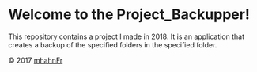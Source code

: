 # Welcome to the Project_Backupper!

This repository contains a project I made in 2018. It is an application that
creates a backup of the specified folders in the specified folder.

© 2017 [mhahnFr](https://www.github.com/mhahnFr)
